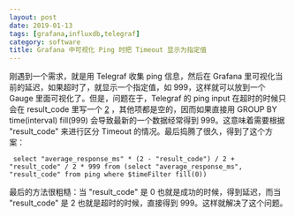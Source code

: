 ```yaml
---
layout: post
date: 2019-01-13
tags: [grafana,influxdb,telegraf]
category: software
title: Grafana 中可视化 Ping 时把 Timeout 显示为指定值
---
```


刚遇到一个需求，就是用 Telegraf 收集 ping 信息，然后在 Grafana 里可视化当前的延迟，如果超时了，就显示一个指定值，如 999，这样就可以放到一个 Gauge 里面可视化了。但是，问题在于，Telegraf 的 ping input 在超时的时候只会在 result_code 里写一个 [2](https://github.com/influxdata/telegraf/tree/master/plugins/inputs/ping) ，其他项都是空的，因而如果直接用 GROUP BY time(interval) fill(999) 会导致最新的一个数据经常得到 999。这意味着需要根据 "result_code" 来进行区分 Timeout 的情况。最后捣腾了很久，得到了这个方案：

```
 select "average_response_ms" * (2 - "result_code") / 2 + "result_code" / 2 * 999 from (select "average_response_ms", "result_code" from ping where $timeFilter fill(0))
```

最后的方法很粗糙：当 "result_code" 是 0 也就是成功的时候，得到延迟，而当 "result_code" 是 2 也就是超时的时候，直接得到 999。这样就解决了这个问题。